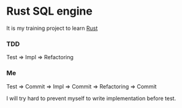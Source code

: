 # Rust SQL engine

It is my training project to learn [Rust](https://www.rust-lang.org/)

### TDD
Test => Impl => Refactoring

### Me
Test => Commit => Impl => Commit => Refactoring => Commit

I will try hard to prevent myself to write implementation before test.
